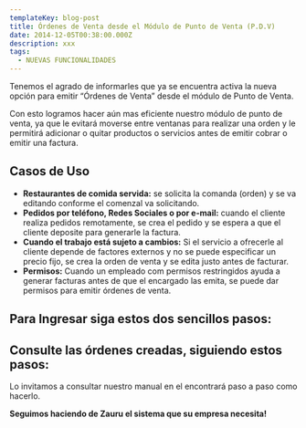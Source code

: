 ```yaml
---
templateKey: blog-post
title: Órdenes de Venta desde el Módulo de Punto de Venta (P.D.V)
date: 2014-12-05T00:38:00.000Z
description: xxx
tags:
  - NUEVAS FUNCIONALIDADES
---
```

Tenemos el agrado de informarles que ya se encuentra activa la nueva opción para emitir “Órdenes de Venta” desde el módulo de Punto de Venta. 

Con esto logramos hacer aún mas eficiente nuestro módulo de punto de venta, ya que le evitará moverse entre ventanas para realizar una orden y le permitirá adicionar o quitar productos o servicios antes de emitir cobrar o emitir una factura.

## Casos de Uso

* **Restaurantes de comida servida:** se solicita la comanda (orden) y se va editando conforme el comenzal va solicitando.
* **Pedidos por teléfono, Redes Sociales o por e-mail:** cuando el cliente realiza pedidos remotamente, se crea el pedido y se espera a que el cliente deposite para generarle la factura.
* **Cuando el trabajo está sujeto a cambios:** Si el servicio a ofrecerle al cliente depende de factores externos y no se puede especificar un precio fijo, se crea la orden de venta y se edita justo antes de facturar.
* **Permisos:** Cuando un empleado com permisos restringidos ayuda a generar facturas antes de que el encargado las emita, se puede dar permisos para emitir órdenes de venta.

## Para Ingresar siga estos dos sencillos pasos:



## Consulte las órdenes creadas, siguiendo estos pasos:

Lo invitamos a consultar nuestro manual en el encontrará paso a paso como hacerlo.

**Seguimos haciendo de Zauru el sistema que su empresa necesita!**
